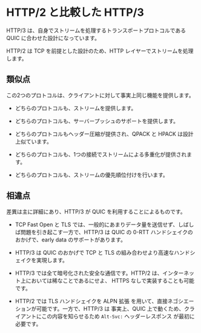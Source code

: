 # HTTP/2 と比較した HTTP/3

HTTP/3 は、自身でストリームを処理するトランスポートプロトコルである QUIC に合わせた設計になっています。

HTTP/2 は TCP を前提とした設計のため、HTTP レイヤーでストリームを処理します。

## 類似点

この2つのプロトコルは、クライアントに対して事実上同じ機能を提供します。

- どちらのプロトコルも、ストリームを提供します。

- どちらのプロトコルも、サーバープッシュのサポートを提供します。

- どちらのプロトコルもヘッダー圧縮が提供され、QPACK と HPACK は設計上似ています。

- どちらのプロトコルも、1つの接続でストリームによる多重化が提供されます。

- どちらのプロトコルも、ストリームの優先順位付けを行います。

## 相違点

差異は主に詳細にあり、HTTP/3 が QUIC を利用することによるものです。

- TCP Fast Open と TLS では、一般的にあまりデータ量を送信せず、しばしば問題を引き起こす一方で、HTTP/3 は QUIC の 0-RTT ハンドシェイクのおかげで、early data のサポートがあります。

- HTTP/3 は QUIC のおかげで TCP と TLS の組み合わせより高速なハンドシェイクを実現します。

- HTTP/3 では全て暗号化された安全な通信です。HTTP/2 は、インターネット上においては稀なことであるにせよ、 HTTPS なしで実装することも可能です。

- HTTP/2 では TLS ハンドシェイクを ALPN 拡張 を用いて、直接ネゴシエーションが可能です。一方で、HTTP/3 は 事実上、QUIC 上で動くため、クライアントにこの内容を知らせるため `Alt-Svc:` ヘッダーレスポンス が最初に必要です。
